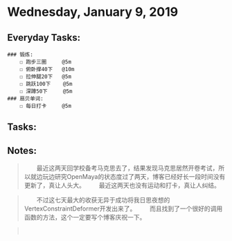 # Wednesday, January 9, 2019

## Everyday Tasks:
    ### 锻炼:
        ☐ 跑步三圈     @5m
        ☐ 俯卧撑40下   @10m
        ☐ 拉伸腿20下   @5m
        ☐ 跳跃100下    @5m
        ☐ 深蹲50下     @5m
    ### 扇贝单词:
        ☐ 每日打卡     @5m

## Tasks:

## Notes:

> &emsp;&emsp;最近这两天回学校备考马克思去了，结果发现马克思居然开卷考试，所以就边玩边研究OpenMaya的状态度过了两天，博客已经好长一段时间没有更新了，真让人头大。
> &emsp;&emsp;最近这两天也没有运动和打卡，真让人纠结。

> &emsp;&emsp;不过这七天最大的收获无异于成功将我日思夜想的VertexConstraintDeformer开发出来了。
> &emsp;&emsp;而且找到了一个很好的调用函数的方法，这个一定要写个博客庆祝一下。

> &emsp;&emsp;